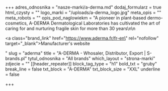 +++
adres_odnosnika = "nasze-marki/a-derma.md"
dodaj_formularz = true
html_czysty = ""
logo_marki = "/uploads/a-derma_logo.jpg"
meta_opis = ""
meta_robots = ""
opis_pod_naglowiekm = "A pioneer in plant-based dermo-cosmetics, A-DERMA Dermatological Laboratories has cultivated the art of caring for and nurturing fragile skin for more than 30 years\n\n    <p><a class=\"brand_link\" href=\"https://www.aderma.fr/fr-en\" rel=\"nofollow\" target=\"_blank\">Manufacturer's website</a></p>"
slug = "aderma"
title = "A-DERMA - Whosaler, Distributor, Export | S-brands.pl"
tytul_odnosnika = "All brands"
which_layout = "strona-marki"
zdjecie = ""
[[header_repeater]]
block_tag_type = "h1"
bold_txt = "gruby"
break_line = false
txt_block = "A-DERMA"
txt_block_size = "XXL"
underline = false

+++
